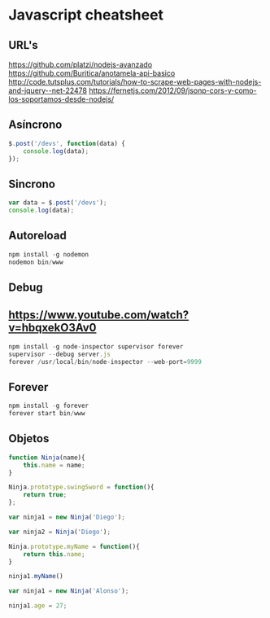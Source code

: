 # Javascript cheatsheet

## URL's
https://github.com/platzi/nodejs-avanzado
https://github.com/Buritica/anotamela-api-basico
http://code.tutsplus.com/tutorials/how-to-scrape-web-pages-with-nodejs-and-jquery--net-22478
https://fernetjs.com/2012/09/jsonp-cors-y-como-los-soportamos-desde-nodejs/

## Asíncrono
```javascript
$.post('/devs', function(data) {
	console.log(data);
});
```

## Sincrono
```javascript
var data = $.post('/devs');
console.log(data);
```

## Autoreload
```javascript
npm install -g nodemon
nodemon bin/www
```

## Debug
## https://www.youtube.com/watch?v=hbqxekO3Av0
```javascript
npm install -g node-inspector supervisor forever
supervisor --debug server.js
forever /usr/local/bin/node-inspector --web-port=9999
```

## Forever
```javascript
npm install -g forever
forever start bin/www
```

## Objetos
```javascript
function Ninja(name){
    this.name = name;
}

Ninja.prototype.swingSword = function(){
    return true;
};

var ninja1 = new Ninja('Diego');

var ninja2 = Ninja('Diego');

Ninja.prototype.myName = function(){
    return this.name;
}

ninja1.myName()

var ninja1 = new Ninja('Alonso');

ninja1.age = 27;
```



